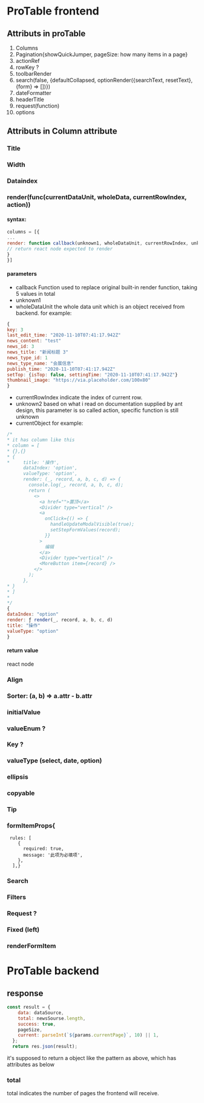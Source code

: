 # ProTable frontend
## Attributs in proTable
1. Columns
2. Pagination{showQuickJumper, pageSize: how many items in a page}
3. actionRef
4. rowKey ?
5. toolbarRender
6. search(false, {defaultCollapsed, optionRender({searchText, resetText}, {form} => [])})
7. dateFormatter
8. headerTitle
9. request(function)
10. options

## Attributs in Column attribute
### Title
### Width
### Dataindex
### render(func(currentDataUnit, wholeData, currentRowIndex, action))
#### syntax: 
```javascript
columns = [{
...
render: function callback(unknown1, wholeDataUnit, currentRowIndex, unknown2, currentObject) => {
// return react node expected to render
}
}]
```
#### parameters
* callback
Function used to replace original built-in render function, taking 5 values in total
* unknown1
* wholeDataUnit
  the whole data unit which is an object received from backend.
for example:
```javascript
{
key: 3
last_edit_time: "2020-11-10T07:41:17.942Z"
news_content: "test"
news_id: 3
news_title: "新闻标题 3"
news_type_id: 1
news_type_name: "会展信息"
publish_time: "2020-11-10T07:41:17.942Z"
setTop: {isTop: false, settingTime: "2020-11-10T07:41:17.942Z"}
thumbnail_image: "https://via.placeholder.com/100x80"
}
```

  * currentRowIndex
indicate the index of current row.
  * unknown2
based on what i read on documentation supplied by ant design, this parameter is so called action, specific function is still unknown
  * currentObject
for example:
```javascript
/*
* it has column like this
* column = [
* {},{}
* {
*     title: '操作',
      dataIndex: 'option',
      valueType: 'option',
      render: (_, record, a, b, c, d) => {
        console.log(_, record, a, b, c, d);
        return (
          <>
            <a href="">置顶</a>
            <Divider type="vertical" />
            <a
              onClick={() => {
                handleUpdateModalVisible(true);
                setStepFormValues(record);
              }}
            >
              编辑
            </a>
            <Divider type="vertical" />
            <MoreButton item={record} />
          </>
        );
      },
* }
* ]
*
*/
{
dataIndex: "option"
render: ƒ render(_, record, a, b, c, d)
title: "操作"
valueType: "option"
}
```
#### return value
react node

### Align
### Sorter: (a, b) => a.attr - b.attr
### initialValue
### valueEnum ?
### Key ?
### valueType (select, date, option)
### ellipsis
### copyable
### Tip
### formItemProps{     
	 rules: [
        {
          required: true,
          message: '此项为必填项',
        },
      ],}
### Search
### Filters
### Request ?
### Fixed (left)
### renderFormItem

# ProTable backend
## response

```javascript
const result = {
    data: dataSource,
    total: newsSourse.length,
    success: true,
    pageSize,
    current: parseInt(`${params.currentPage}`, 10) || 1,
  };
  return res.json(result);
```

it's supposed to return a object like the pattern as above, which has attributes as below

### total
total indicates the number of pages the frontend will receive.
